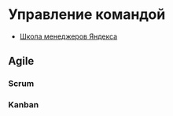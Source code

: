 # Управление командой
- [Школа менеджеров Яндекса](https://www.youtube.com/playlist?list=PLEs8EuAPI73Bj78n7-BIW3s1we0r15yJl)

## Agile

### Scrum

### Kanban
